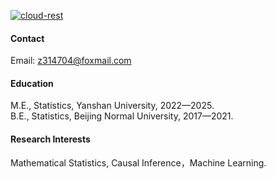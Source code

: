 

[![cloud-rest](https://img.shields.io/badge/cloud-rest-github-blue?logo=github)](https://github.com/cloud-rest)

#### Contact

Email: z314704@foxmail.com

#### Education
M.E., Statistics, Yanshan University, 2022—2025.\
B.E., Statistics, Beijing Normal University, 2017—2021.

#### Research Interests
Mathematical Statistics, Causal Inference，Machine Learning.


